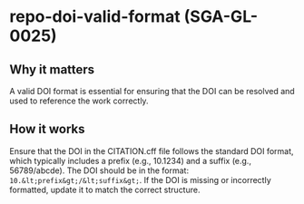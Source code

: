 
# repo-doi-valid-format (SGA-GL-0025)

## Why it matters

A valid DOI format is essential for ensuring that the DOI can be resolved and used to reference the work correctly.

## How it works

Ensure that the DOI in the CITATION.cff file follows the standard DOI format, which typically includes a prefix (e.g., 10.1234) and a suffix (e.g., 56789/abcde). The DOI should be in the format: `10.&lt;prefix&gt;/&lt;suffix&gt;`. If the DOI is missing or incorrectly formatted, update it to match the correct structure.
